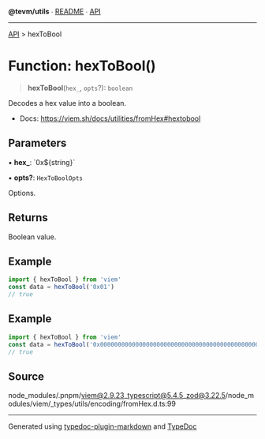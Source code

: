 **@tevm/utils** ∙ [README](../README.md) ∙ [API](../API.md)

***

[API](../API.md) > hexToBool

# Function: hexToBool()

> **hexToBool**(`hex_`, `opts`?): `boolean`

Decodes a hex value into a boolean.

- Docs: https://viem.sh/docs/utilities/fromHex#hextobool

## Parameters

▪ **hex\_**: \`0x${string}\`

▪ **opts?**: `HexToBoolOpts`

Options.

## Returns

Boolean value.

## Example

```ts
import { hexToBool } from 'viem'
const data = hexToBool('0x01')
// true
```

## Example

```ts
import { hexToBool } from 'viem'
const data = hexToBool('0x0000000000000000000000000000000000000000000000000000000000000001', { size: 32 })
// true
```

## Source

node\_modules/.pnpm/viem@2.9.23\_typescript@5.4.5\_zod@3.22.5/node\_modules/viem/\_types/utils/encoding/fromHex.d.ts:99

***
Generated using [typedoc-plugin-markdown](https://www.npmjs.com/package/typedoc-plugin-markdown) and [TypeDoc](https://typedoc.org/)
